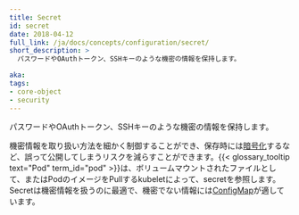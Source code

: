 ```yaml
---
title: Secret
id: secret
date: 2018-04-12
full_link: /ja/docs/concepts/configuration/secret/
short_description: >
  パスワードやOAuthトークン、SSHキーのような機密の情報を保持します。

aka: 
tags:
- core-object
- security
---
```

 パスワードやOAuthトークン、SSHキーのような機密の情報を保持します。

<!--more--> 

機密情報を取り扱い方法を細かく制御することができ、保存時には[暗号化](/ja/docs/tasks/administer-cluster/encrypt-data/#ensure-all-secrets-are-encrypted)するなど、誤って公開してしまうリスクを減らすことができます。{{< glossary_tooltip text="Pod" term_id="pod" >}}は、ボリュームマウントされたファイルとして、またはPodのイメージをPullするkubeletによって、secretを参照します。Secretは機密情報を扱うのに最適で、機密でない情報には[ConfigMap](/ja/docs/tasks/configure-pod-container/configure-pod-configmap/)が適しています。
